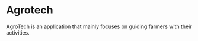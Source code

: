 # Agrotech
AgroTech is an application that mainly focuses on guiding farmers with their activities.
